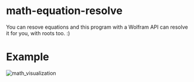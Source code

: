 # math-equation-resolve

You can resove equations and this program with a Wolfram API can resolve it for you, with roots too. :)

# Example
![math_visualization](https://user-images.githubusercontent.com/68362755/126853964-a8add3a0-3500-4dce-af3f-bd8bceadddf9.png)
